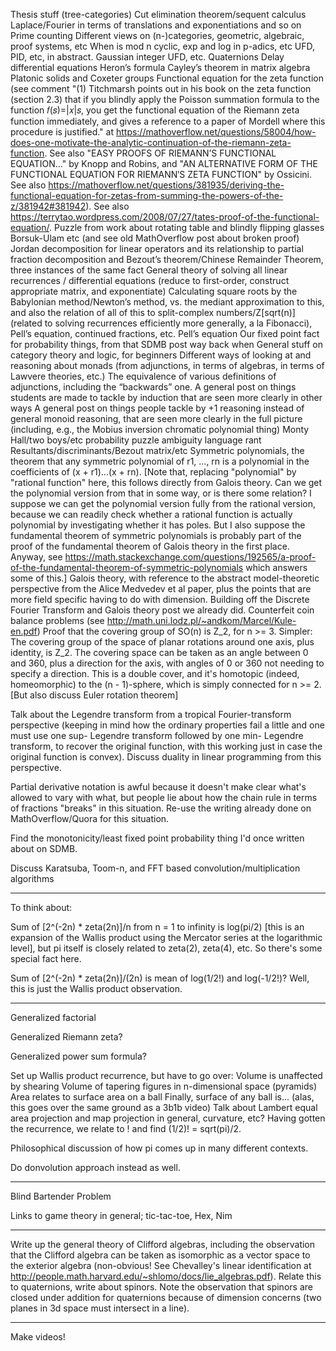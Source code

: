 Thesis stuff (tree-categories)
Cut elimination theorem/sequent calculus
Laplace/Fourier in terms of translations and exponentiations and so on
Prime counting
Different views on (n-)categories, geometric, algebraic, proof systems, etc
When is mod n cyclic, exp and log in p-adics, etc
UFD, PID, etc, in abstract.
Gaussian integer UFD, etc.
Quaternions
Delay differential equations
Heron’s formula
Cayley’s theorem in matrix algebra
Platonic solids and Coxeter groups
Functional equation for the zeta function (see comment "(1) Titchmarsh points out in his book on the zeta function (section 2.3) that if you blindly apply the Poisson summation formula to the function 𝑓(𝑠)=|𝑥|𝑠, you get the functional equation of the Riemann zeta function immediately, and gives a reference to a paper of Mordell where this procedure is justified." at https://mathoverflow.net/questions/58004/how-does-one-motivate-the-analytic-continuation-of-the-riemann-zeta-function. See also "EASY PROOFS OF RIEMANN’S FUNCTIONAL EQUATION…" by Knopp and Robins, and "AN ALTERNATIVE FORM OF THE FUNCTIONAL EQUATION FOR RIEMANN′S ZETA FUNCTION" by Ossicini. See also https://mathoverflow.net/questions/381935/deriving-the-functional-equation-for-zetas-from-summing-the-powers-of-the-z/381942#381942). See also https://terrytao.wordpress.com/2008/07/27/tates-proof-of-the-functional-equation/.
Puzzle from work about rotating table and blindly flipping glasses
Borsuk-Ulam etc (and see old MathOverflow post about broken proof)
Jordan decomposition for linear operators and its relationship to partial fraction decomposition and Bezout’s theorem/Chinese Remainder Theorem, three instances of the same fact
General theory of solving all linear recurrences / differential equations (reduce to first-order, construct appropriate matrix, and exponentiate)
Calculating square roots by the Babylonian method/Newton’s method, vs. the mediant approximation to this, and also the relation of all of this to split-complex numbers/Z[sqrt(n)] \(related to solving recurrences efficiently more generally, a la Fibonacci\), Pell’s equation, continued fractions, etc.
Pell’s equation
Our fixed point fact for probability things, from that SDMB post way back when
General stuff on category theory and logic, for beginners
Different ways of looking at and reasoning about monads (from adjunctions, in terms of algebras, in terms of Lawvere theories, etc.)
The equivalence of various definitions of adjunctions, including the “backwards” one.
A general post on things students are made to tackle by induction that are seen more clearly in other ways
A general post on things people tackle by +1 reasoning instead of general monoid reasoning, that are seen more clearly in the full picture (including, e.g., the Mobius inversion chromatic polynomial thing)
Monty Hall/two boys/etc probability puzzle ambiguity language rant
Resultants/discriminants/Bezout matrix/etc
Symmetric polynomials, the theorem that any symmetric polynomial of r1, ..., rn is a polynomial in the coefficients of (x + r1)...(x + rn). [Note that, replacing "polynomial" by "rational function" here, this follows directly from Galois theory. Can we get the polynomial version from that in some way, or is there some relation? I suppose we can get the polynomial version fully from the rational version, because we can readily check whether a rational function is actually polynomial by investigating whether it has poles. But I also suppose the fundamental theorem of symmetric polynomials is probably part of the proof of the fundamental theorem of Galois theory in the first place. Anyway, see https://math.stackexchange.com/questions/192565/a-proof-of-the-fundamental-theorem-of-symmetric-polynomials which answers some of this.]
Galois theory, with reference to the abstract model-theoretic perspective from the Alice Medvedev et al paper, plus the points that are more field specific having to do with dimension. Building off the Discrete Fourier Transform and Galois theory post we already did.
Counterfeit coin balance problems (see http://math.uni.lodz.pl/~andkom/Marcel/Kule-en.pdf)
Proof that the covering group of SO(n) is Z_2, for n >= 3. Simpler: The covering group of the space of planar rotations around one axis, plus identity, is Z_2. The covering space can be taken as an angle between 0 and 360, plus a direction for the axis, with angles of 0 or 360 not needing to specify a direction. This is a double cover, and it's homotopic (indeed, homeomorphic) to the (n - 1)-sphere, which is simply connected for n >= 2. [But also discuss Euler rotation theorem]

Talk about the Legendre transform from a tropical Fourier-transform perspective (keeping in mind how the ordinary properties fail a little and one must use one sup- Legendre transform followed by one min- Legendre transform, to recover the original function, with this working just in case the original function is convex). Discuss duality in linear programming from this perspective.

Partial derivative notation is awful because it doesn't make clear what's allowed to vary with what, but people lie about how the chain rule in terms of fractions "breaks" in this situation. Re-use the writing already done on MathOverflow/Quora for this situation.

Find the monotonicity/least fixed point probability thing I'd once written about on SDMB.

Discuss Karatsuba, Toom-n, and FFT based convolution/multiplication algorithms

***
To think about:

Sum of [2^(-2n) * zeta(2n)]/n from n = 1 to infinity is log(pi/2) [this is an expansion of the Wallis product using the Mercator series at the logarithmic level], but pi itself is closely related to zeta(2), zeta(4), etc. So there's some special fact here.

Sum of [2^(-2n) * zeta(2n)]/(2n) is mean of log(1/2!) and log(-1/2!)? Well, this is just the Wallis product observation.

----

Generalized factorial

Generalized Riemann zeta?

Generalized power sum formula?

Set up Wallis product recurrence, but have to go over:
Volume is unaffected by shearing
Volume of tapering figures in n-dimensional space (pyramids)
Area relates to surface area on a ball
Finally, surface of any ball is... (alas, this goes over the same ground as a 3b1b video)
Talk about Lambert equal area projection and map projection in general, curvature, etc?
Having gotten the recurrence, we relate to ! and find (1/2)! = sqrt(pi)/2.

Philosophical discussion of how pi comes up in many different contexts.

Do donvolution approach instead as well.

----
Blind Bartender Problem

Links to game theory in general; tic-tac-toe, Hex, Nim

---

Write up the general theory of Clifford algebras, including the observation that the Clifford algebra can be taken as isomorphic as a vector space to the exterior algebra (non-obvious! See Chevalley's linear identification at http://people.math.harvard.edu/~shlomo/docs/lie_algebras.pdf). Relate this to quaternions, write about spinors. Note the observation that spinors are closed under addition for quaternions because of dimension concerns (two planes in 3d space must intersect in a line).

---
Make videos!